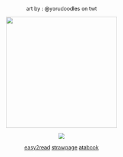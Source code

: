 
  <p align="center">
    art by : @yorudoodles on twt
</p>
 <p align="center">
<img src="https://file.garden/Zy4Qac38k0TT_wEe/cutestkinjomae" data-canonical-src="(https://pbs.twimg.com/media/GYszLABX0AAIY8N?format=jpg&name=4096x4096)" width =300  />
</p>
<p align="center">
  <img src="https://komarev.com/ghpvc/?username=hamatours&label=vistors&color=8acceb">
  </p
   < div align=center>
  

  
</div>

<div align=center>
  
  
  [easy2read](https://rentry.co/fishmael) 
  [strawpage](https://gachikoi.straw.page/)
  [atabook](https://kurode.atabook.org/) 
  
  
</div>

